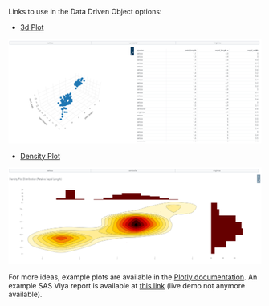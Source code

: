 Links to use in the Data Driven Object options:

- [3d Plot](https://pierpaolo28.github.io/Open-SAS-Analytics/viya_plotlyjs/3dplot.html)

![](dist/first.PNG)

- [Density Plot](https://pierpaolo28.github.io/Open-SAS-Analytics/viya_plotlyjs/densityplot.html)

![](dist/second.PNG)

For more ideas, example plots are available in the [Plotly documentation](https://plotly.com/javascript/). An example SAS Viya report is available at [this link](https://viyawaves.sas.com/SASVisualAnalytics/?reportUri=%2Freports%2Freports%2F1f3be09a-1354-499c-9cf3-1afb165f8675&sectionIndex=0&sso_guest=true&sas-welcome=false) (live demo not anymore available).
